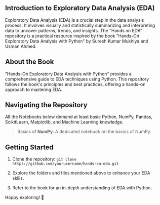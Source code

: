 ## Introduction to Exploratory Data Analysis (EDA)

Exploratory Data Analysis (EDA) is a crucial step in the data analysis process. It involves visually and statistically summarizing and interpreting data to uncover patterns, trends, and insights. The "Hands on EDA" repository is a practical resource inspired by the book "Hands-On Exploratory Data Analysis with Python" by Suresh Kumar Mukhiya and Usman Ahmed.

## About the Book

"Hands-On Exploratory Data Analysis with Python" provides a comprehensive guide to EDA techniques using Python. This repository follows the book's principles and best practices, offering a hands-on approach to mastering EDA.

## Navigating the Repository

All the Notebooks below demand at least basic Python, NumPy, Pandas, ScikitLearn, Matplotlib, and Machine Learning knowledge. 

> Basics of **NumPy**: A dedicated notebook on the basics of NumPy.

## Getting Started

1. Clone the repository: `git clone https://github.com/yourusername/hands-on-eda.git`

2. Explore the folders and files mentioned above to enhance your EDA skills.

3. Refer to the book for an in-depth understanding of EDA with Python.

Happy exploring! 🚀
